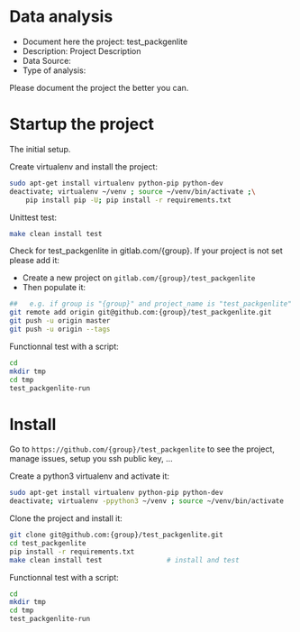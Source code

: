# Data analysis
- Document here the project: test_packgenlite
- Description: Project Description
- Data Source:
- Type of analysis:

Please document the project the better you can.

# Startup the project

The initial setup.

Create virtualenv and install the project:
```bash
sudo apt-get install virtualenv python-pip python-dev
deactivate; virtualenv ~/venv ; source ~/venv/bin/activate ;\
    pip install pip -U; pip install -r requirements.txt
```

Unittest test:
```bash
make clean install test
```

Check for test_packgenlite in gitlab.com/{group}.
If your project is not set please add it:

- Create a new project on `gitlab.com/{group}/test_packgenlite`
- Then populate it:

```bash
##   e.g. if group is "{group}" and project_name is "test_packgenlite"
git remote add origin git@github.com:{group}/test_packgenlite.git
git push -u origin master
git push -u origin --tags
```

Functionnal test with a script:

```bash
cd
mkdir tmp
cd tmp
test_packgenlite-run
```

# Install

Go to `https://github.com/{group}/test_packgenlite` to see the project, manage issues,
setup you ssh public key, ...

Create a python3 virtualenv and activate it:

```bash
sudo apt-get install virtualenv python-pip python-dev
deactivate; virtualenv -ppython3 ~/venv ; source ~/venv/bin/activate
```

Clone the project and install it:

```bash
git clone git@github.com:{group}/test_packgenlite.git
cd test_packgenlite
pip install -r requirements.txt
make clean install test                # install and test
```
Functionnal test with a script:

```bash
cd
mkdir tmp
cd tmp
test_packgenlite-run
```
